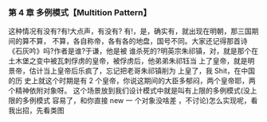 ### 第 4 章 多例模式【Multition Pattern】

这种情况有没有?有!大点声，有没有? 有!，是，确实有，就出现在明朝，那三国期间的算不算， 不算，各自称帝，各有各的地盘，国号不同。大家还记得那首诗《石灰吟》吗?作者是谁?于谦，他是被 谁杀死的?明英宗朱祁镇，对，就是那个在土木堡之变中被瓦刺俘虏的皇帝，被俘虏后，他弟弟朱祁钰当 上了皇帝，就是明景帝，估计当上皇帝后乐疯了，忘记把老哥朱祁镇削为 上皇了，我 Shit，在中国的历 史上就这个时期是有 2 个皇帝，你说这期间的大臣多郁闷，两个皇帝耶，两个精神依附对象呀。
这个场景放到我们设计模式中就是叫有上限的多例模式(没上限的多例模式 容易了，和你直接 new 一 个对象没啥差 ，不讨论)怎么实现呢，看我出招，先看类图